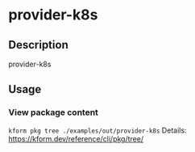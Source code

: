 # provider-k8s

## Description
provider-k8s

## Usage

### View package content
`kform pkg tree ./examples/out/provider-k8s`
Details: https://kform.dev/reference/cli/pkg/tree/

